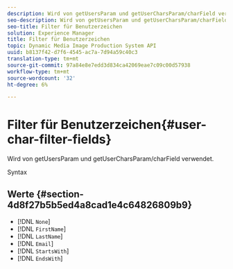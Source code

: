 ```yaml
---
description: Wird von getUsersParam und getUserCharsParam/charField verwendet.
seo-description: Wird von getUsersParam und getUserCharsParam/charField verwendet.
seo-title: Filter für Benutzerzeichen
solution: Experience Manager
title: Filter für Benutzerzeichen
topic: Dynamic Media Image Production System API
uuid: b8137f42-d7f6-4545-ac7a-7d94a59c40c3
translation-type: tm+mt
source-git-commit: 97a84e8e7edd3d834ca42069eae7c09c00d57938
workflow-type: tm+mt
source-wordcount: '32'
ht-degree: 6%

---
```



# Filter für Benutzerzeichen{#user-char-filter-fields}

Wird von getUsersParam und getUserCharsParam/charField verwendet.

Syntax

## Werte {#section-4d8f27b5b5ed4a8cad1e4c64826809b9}

* [!DNL `None`]
* [!DNL `FirstName`]
* [!DNL `LastName`]
* [!DNL `Email`]
* [!DNL `StartsWith`]
* [!DNL `EndsWith`]

